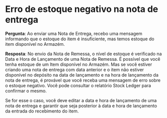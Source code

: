 # Erro de estoque negativo na nota de entrega



**Pergunta**: Ao enviar uma Nota de Entrega, recebo uma mensagem informando que o estoque do item é insuficiente, mas temos estoque do item disponível no Armazém.


**Resposta**: No envio da Nota de Remessa, o nível de estoque é verificado na Data e Hora de Lançamento de uma Nota de Remessa. É possível que você tenha estoque de um Item disponível no Armazém. Mas se você estiver criando uma nota de entrega com data anterior e o item não estiver disponível no depósito na data de lançamento e na hora de lançamento da nota de entrega, é provável que você receba uma mensagem de erro sobre o estoque negativo. Você pode consultar o relatório Stock Ledger para confirmar o mesmo.


Se for esse o caso, você deve editar a data e hora de lançamento de uma nota de entrega e garantir que seja posterior à data e hora de lançamento da entrada do recebimento do item.



